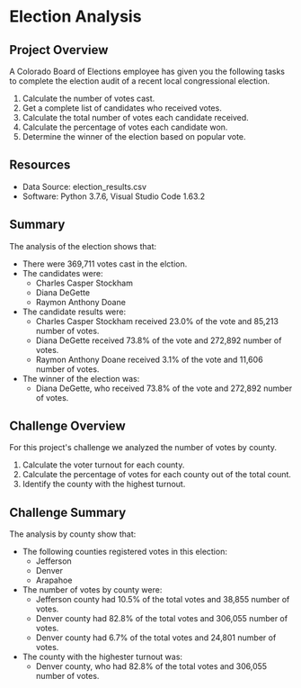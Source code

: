 # Election Analysis

## Project Overview
A Colorado Board of Elections employee has given you the following tasks to complete the election audit of a recent local congressional election.

1. Calculate the number of votes cast.
2. Get a complete list of candidates who received votes.
3. Calculate the total number of votes each candidate received.
4. Calculate the percentage of votes each candidate won.
5. Determine the winner of the election based on popular vote.

## Resources
- Data Source: election_results.csv
- Software: Python 3.7.6, Visual Studio Code 1.63.2

## Summary
The analysis of the election shows that:

- There were 369,711 votes cast in the elction.
- The candidates were:
    - Charles Casper Stockham
    - Diana DeGette
    - Raymon Anthony Doane
- The candidate results were:
    - Charles Casper Stockham received 23.0% of the vote and 85,213 number of votes.
    - Diana DeGette received 73.8% of the vote and 272,892 number of votes.
    - Raymon Anthony Doane received 3.1% of the vote and 11,606 number of votes.
- The winner of the election was:
    - Diana DeGette, who received 73.8% of the vote and 272,892 number of votes.

## Challenge Overview
For this project's challenge we analyzed the number of votes by county.

1. Calculate the voter turnout for each county.
2. Calculate the percentage of votes for each county out of the total count.
3. Identify the county with the highest turnout.

## Challenge Summary
The analysis by county show that:

- The following counties registered votes in this election:
    - Jefferson
    - Denver
    - Arapahoe
- The number of votes by county were:
    - Jefferson county had 10.5% of the total votes and 38,855 number of votes.
    - Denver county had 82.8% of the total votes and 306,055 number of votes.
    - Denver county had 6.7% of the total votes and 24,801 number of votes.
- The county with the highester turnout was:
    - Denver county, who had 82.8% of the total votes and 306,055 number of votes.
